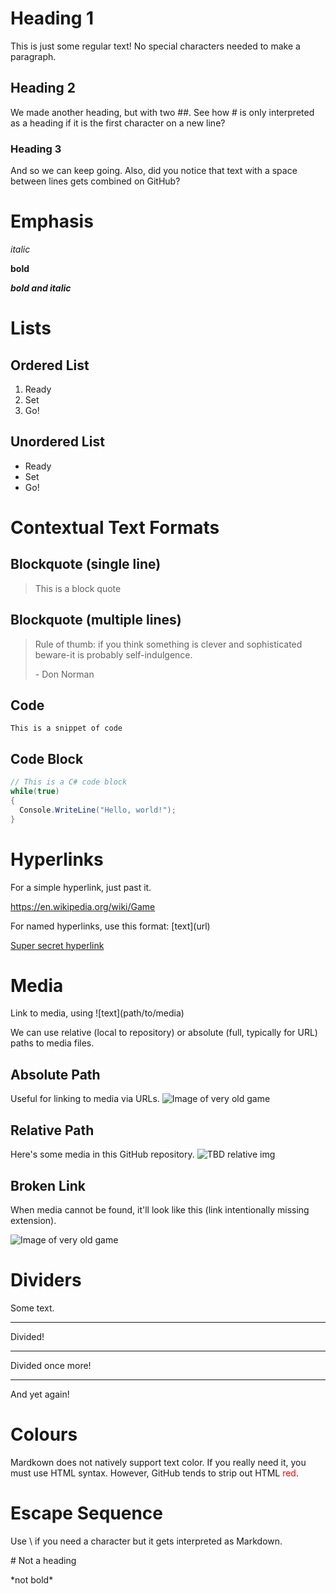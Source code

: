 # Heading 1
This is just some regular text!
No special characters needed to make a paragraph.
## Heading 2
We made another heading, but with two ##.
See how # is only interpreted as a heading if it is the first character on a new line?
### Heading 3
And so we can keep going.
Also, did you notice that text with a space between lines gets combined on GitHub?

# Emphasis
_italic_

**bold**

**_bold and italic_**

# Lists
## Ordered List
1. Ready
2. Set
3. Go!
## Unordered List
- Ready
- Set
- Go!

# Contextual Text Formats
## Blockquote (single line)
> This is a block quote
## Blockquote (multiple lines)
> Rule of thumb: if you think something is clever and sophisticated
> beware-it is probably self-indulgence.
> 
> \- Don Norman
## Code
`This is a snippet of code`
## Code Block
```C#
// This is a C# code block
while(true)
{
  Console.WriteLine("Hello, world!");
}
```

# Hyperlinks
For a simple hyperlink, just past it.

https://en.wikipedia.org/wiki/Game

For named hyperlinks, use this format: \[text\]\(url)

[Super secret hyperlink](https://en.wikipedia.org/wiki/Game)

# Media
Link to media,  using \!\[text\]\(path/to/media\)

We can use relative (local to repository) or absolute (full, typically for URL) paths to media files.

## Absolute Path
Useful for linking to media via URLs.
![Image of very old game]([https://upload.wikimedia.org/wikipedia/commons/0/0d/Gaming_Board_Inscribed_for_Amenhotep_III_with_Separate_Sliding_Drawer%2C_ca._1390-1353_B.C.E.%2C49.56a-b.jpg](https://www.youtube.com/watch?v=WgV6M1LyfNY))

## Relative Path
Here's some media in this GitHub repository.
![TBD relative img]()

## Broken Link
When media cannot be found, it'll look like this (link intentionally missing extension).

![Image of very old game](https://upload.wikimedia.org/wikipedia/commons/0/0d/Gaming_Board_Inscribed_for_Amenhotep_III_with_Separate_Sliding_Drawer%2C_ca._1390-1353_B.C.E.%2C49.56a-b)

# Dividers
Some text.

---

Divided!

***

Divided once more!

___

And yet again!

# Colours
Mardkown does not natively support text color. If you really need it, you must use HTML syntax. However, GitHub tends to strip out HTML
<span style="color:red;">red</span>.

# Escape Sequence
Use \\ if you need a character but it gets interpreted as Markdown.

\# Not a heading

\*not bold\*
